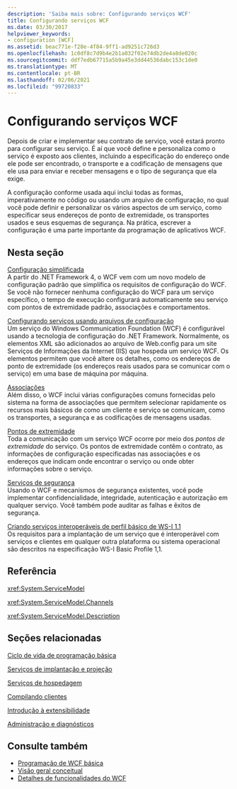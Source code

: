```yaml
---
description: 'Saiba mais sobre: Configurando serviços WCF'
title: Configurando serviços WCF
ms.date: 03/30/2017
helpviewer_keywords:
- configuration [WCF]
ms.assetid: beac771e-f28e-4f84-9ff1-ad9251c726d3
ms.openlocfilehash: 1c0df8c7d9b4e2b1a032f02e74db2de4a8de020c
ms.sourcegitcommit: ddf7edb67715a5b9a45e3dd44536dabc153c1de0
ms.translationtype: MT
ms.contentlocale: pt-BR
ms.lasthandoff: 02/06/2021
ms.locfileid: "99720833"
---
```

# <a name="configuring-wcf-services"></a>Configurando serviços WCF

Depois de criar e implementar seu contrato de serviço, você estará pronto para configurar seu serviço. É aí que você define e personaliza como o serviço é exposto aos clientes, incluindo a especificação do endereço onde ele pode ser encontrado, o transporte e a codificação de mensagens que ele usa para enviar e receber mensagens e o tipo de segurança que ela exige.  
  
 A configuração conforme usada aqui inclui todas as formas, imperativamente no código ou usando um arquivo de configuração, no qual você pode definir e personalizar os vários aspectos de um serviço, como especificar seus endereços de ponto de extremidade, os transportes usados e seus esquemas de segurança. Na prática, escrever a configuração é uma parte importante da programação de aplicativos WCF.  
  
## <a name="in-this-section"></a>Nesta seção  

 [Configuração simplificada](simplified-configuration.md)  
 A partir do .NET Framework 4, o WCF vem com um novo modelo de configuração padrão que simplifica os requisitos de configuração do WCF. Se você não fornecer nenhuma configuração do WCF para um serviço específico, o tempo de execução configurará automaticamente seu serviço com pontos de extremidade padrão, associações e comportamentos.  
  
 [Configurando serviços usando arquivos de configuração](configuring-services-using-configuration-files.md)  
 Um serviço do Windows Communication Foundation (WCF) é configurável usando a tecnologia de configuração do .NET Framework. Normalmente, os elementos XML são adicionados ao arquivo de Web.config para um site Serviços de Informações da Internet (IIS) que hospeda um serviço WCF. Os elementos permitem que você altere os detalhes, como os endereços de ponto de extremidade (os endereços reais usados para se comunicar com o serviço) em uma base de máquina por máquina.  
  
 [Associações](bindings.md)  
 Além disso, o WCF inclui várias configurações comuns fornecidas pelo sistema na forma de associações que permitem selecionar rapidamente os recursos mais básicos de como um cliente e serviço se comunicam, como os transportes, a segurança e as codificações de mensagens usadas.  
  
 [Pontos de extremidade](endpoints.md)  
 Toda a comunicação com um serviço WCF ocorre por meio dos *pontos de extremidade* do serviço. Os pontos de extremidade contêm o contrato, as informações de configuração especificadas nas associações e os endereços que indicam onde encontrar o serviço ou onde obter informações sobre o serviço.  
  
 [Serviços de segurança](securing-services.md)  
 Usando o WCF e mecanismos de segurança existentes, você pode implementar confidencialidade, integridade, autenticação e autorização em qualquer serviço. Você também pode auditar as falhas e êxitos de segurança.  
  
 [Criando serviços interoperáveis de perfil básico de WS-I 1.1](./creating-ws-i-basic-profile-1-1-interoperable-services.md)  
 Os requisitos para a implantação de um serviço que é interoperável com serviços e clientes em qualquer outra plataforma ou sistema operacional são descritos na especificação WS-I Basic Profile 1,1.  
  
## <a name="reference"></a>Referência  

 <xref:System.ServiceModel>  
  
 <xref:System.ServiceModel.Channels>  
  
 <xref:System.ServiceModel.Description>  
  
## <a name="related-sections"></a>Seções relacionadas  

 [Ciclo de vida de programação básica](basic-programming-lifecycle.md)  
  
 [Serviços de implantação e projeção](designing-and-implementing-services.md)  
  
 [Serviços de hospedagem](hosting-services.md)  
  
 [Compilando clientes](building-clients.md)  
  
 [Introdução à extensibilidade](introduction-to-extensibility.md)  
  
 [Administração e diagnósticos](./diagnostics/index.md)  
  
## <a name="see-also"></a>Consulte também

- [Programação de WCF básica](basic-wcf-programming.md)
- [Visão geral conceitual](conceptual-overview.md)
- [Detalhes de funcionalidades do WCF](./feature-details/index.md)
